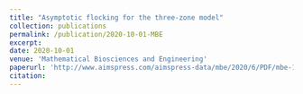 ```yaml
---
title: "Asymptotic flocking for the three-zone model"
collection: publications
permalink: /publication/2020-10-01-MBE
excerpt: 
date: 2020-10-01
venue: 'Mathematical Biosciences and Engineering'
paperurl: 'http://www.aimspress.com/aimspress-data/mbe/2020/6/PDF/mbe-17-06-391.pdf'
citation: 
---
```

